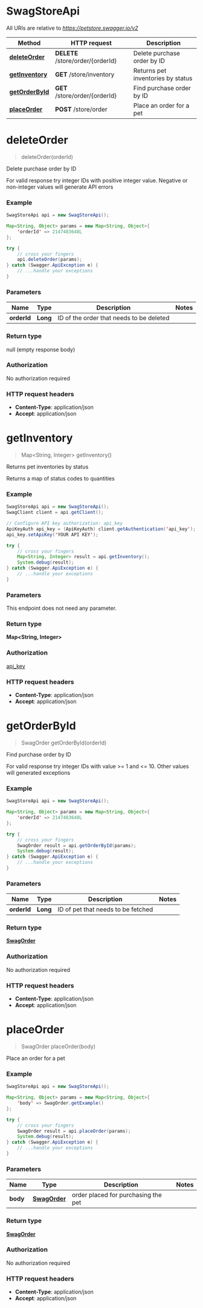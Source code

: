 # SwagStoreApi

All URIs are relative to *https://petstore.swagger.io/v2*

Method | HTTP request | Description
------------- | ------------- | -------------
[**deleteOrder**](SwagStoreApi.md#deleteOrder) | **DELETE** /store/order/{orderId} | Delete purchase order by ID
[**getInventory**](SwagStoreApi.md#getInventory) | **GET** /store/inventory | Returns pet inventories by status
[**getOrderById**](SwagStoreApi.md#getOrderById) | **GET** /store/order/{orderId} | Find purchase order by ID
[**placeOrder**](SwagStoreApi.md#placeOrder) | **POST** /store/order | Place an order for a pet


<a name="deleteOrder"></a>
# **deleteOrder**
> deleteOrder(orderId)

Delete purchase order by ID

For valid response try integer IDs with positive integer value. Negative or non-integer values will generate API errors

### Example
```java
SwagStoreApi api = new SwagStoreApi();

Map<String, Object> params = new Map<String, Object>{
    'orderId' => 2147483648L
};

try {
    // cross your fingers
    api.deleteOrder(params);
} catch (Swagger.ApiException e) {
    // ...handle your exceptions
}
```

### Parameters

Name | Type | Description  | Notes
------------- | ------------- | ------------- | -------------
 **orderId** | **Long**| ID of the order that needs to be deleted |

### Return type

null (empty response body)

### Authorization

No authorization required

### HTTP request headers

 - **Content-Type**: application/json
 - **Accept**: application/json

<a name="getInventory"></a>
# **getInventory**
> Map&lt;String, Integer&gt; getInventory()

Returns pet inventories by status

Returns a map of status codes to quantities

### Example
```java
SwagStoreApi api = new SwagStoreApi();
SwagClient client = api.getClient();

// Configure API key authorization: api_key
ApiKeyAuth api_key = (ApiKeyAuth) client.getAuthentication('api_key');
api_key.setApiKey('YOUR API KEY');

try {
    // cross your fingers
    Map<String, Integer> result = api.getInventory();
    System.debug(result);
} catch (Swagger.ApiException e) {
    // ...handle your exceptions
}
```

### Parameters
This endpoint does not need any parameter.

### Return type

**Map&lt;String, Integer&gt;**

### Authorization

[api_key](../README.md#api_key)

### HTTP request headers

 - **Content-Type**: application/json
 - **Accept**: application/json

<a name="getOrderById"></a>
# **getOrderById**
> SwagOrder getOrderById(orderId)

Find purchase order by ID

For valid response try integer IDs with value &gt;&#x3D; 1 and &lt;&#x3D; 10. Other values will generated exceptions

### Example
```java
SwagStoreApi api = new SwagStoreApi();

Map<String, Object> params = new Map<String, Object>{
    'orderId' => 2147483648L
};

try {
    // cross your fingers
    SwagOrder result = api.getOrderById(params);
    System.debug(result);
} catch (Swagger.ApiException e) {
    // ...handle your exceptions
}
```

### Parameters

Name | Type | Description  | Notes
------------- | ------------- | ------------- | -------------
 **orderId** | **Long**| ID of pet that needs to be fetched |

### Return type

[**SwagOrder**](SwagOrder.md)

### Authorization

No authorization required

### HTTP request headers

 - **Content-Type**: application/json
 - **Accept**: application/json

<a name="placeOrder"></a>
# **placeOrder**
> SwagOrder placeOrder(body)

Place an order for a pet



### Example
```java
SwagStoreApi api = new SwagStoreApi();

Map<String, Object> params = new Map<String, Object>{
    'body' => SwagOrder.getExample()
};

try {
    // cross your fingers
    SwagOrder result = api.placeOrder(params);
    System.debug(result);
} catch (Swagger.ApiException e) {
    // ...handle your exceptions
}
```

### Parameters

Name | Type | Description  | Notes
------------- | ------------- | ------------- | -------------
 **body** | [**SwagOrder**](SwagOrder.md)| order placed for purchasing the pet |

### Return type

[**SwagOrder**](SwagOrder.md)

### Authorization

No authorization required

### HTTP request headers

 - **Content-Type**: application/json
 - **Accept**: application/json

